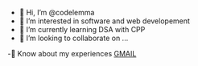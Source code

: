 - 👋 Hi, I’m @codelemma
- 👀 I’m interested in software and web developement
- 🌱 I’m currently learning DSA with CPP
- 💞️ I’m looking to collaborate on ...

-📄 Know about my experiences [GMAIL](abhicpp.sd@gmail.com)
